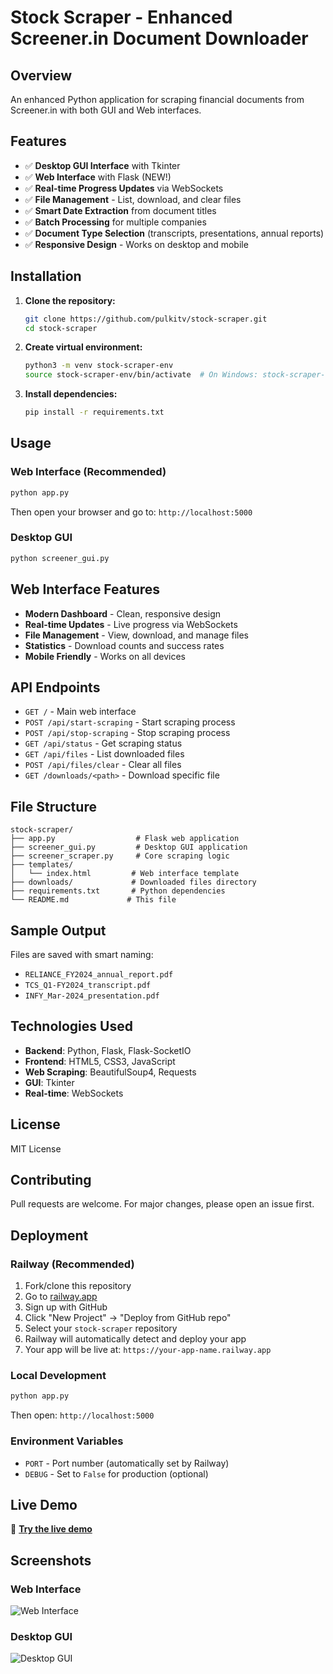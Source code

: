 # Stock Scraper - Enhanced Screener.in Document Downloader

## Overview
An enhanced Python application for scraping financial documents from Screener.in with both GUI and Web interfaces.

## Features
- ✅ **Desktop GUI Interface** with Tkinter
- ✅ **Web Interface** with Flask (NEW!)
- ✅ **Real-time Progress Updates** via WebSockets
- ✅ **File Management** - List, download, and clear files
- ✅ **Smart Date Extraction** from document titles
- ✅ **Batch Processing** for multiple companies
- ✅ **Document Type Selection** (transcripts, presentations, annual reports)
- ✅ **Responsive Design** - Works on desktop and mobile

## Installation

1. **Clone the repository:**
   ```bash
   git clone https://github.com/pulkitv/stock-scraper.git
   cd stock-scraper
   ```

2. **Create virtual environment:**
   ```bash
   python3 -m venv stock-scraper-env
   source stock-scraper-env/bin/activate  # On Windows: stock-scraper-env\Scripts\activate
   ```

3. **Install dependencies:**
   ```bash
   pip install -r requirements.txt
   ```

## Usage

### Web Interface (Recommended)
```bash
python app.py
```
Then open your browser and go to: `http://localhost:5000`

### Desktop GUI
```bash
python screener_gui.py
```

## Web Interface Features

- **Modern Dashboard** - Clean, responsive design
- **Real-time Updates** - Live progress via WebSockets
- **File Management** - View, download, and manage files
- **Statistics** - Download counts and success rates
- **Mobile Friendly** - Works on all devices

## API Endpoints

- `GET /` - Main web interface
- `POST /api/start-scraping` - Start scraping process
- `POST /api/stop-scraping` - Stop scraping process
- `GET /api/status` - Get scraping status
- `GET /api/files` - List downloaded files
- `POST /api/files/clear` - Clear all files
- `GET /downloads/<path>` - Download specific file

## File Structure
```
stock-scraper/
├── app.py                  # Flask web application
├── screener_gui.py         # Desktop GUI application
├── screener_scraper.py     # Core scraping logic
├── templates/
│   └── index.html         # Web interface template
├── downloads/             # Downloaded files directory
├── requirements.txt       # Python dependencies
└── README.md             # This file
```

## Sample Output
Files are saved with smart naming:
- `RELIANCE_FY2024_annual_report.pdf`
- `TCS_Q1-FY2024_transcript.pdf`
- `INFY_Mar-2024_presentation.pdf`

## Technologies Used
- **Backend**: Python, Flask, Flask-SocketIO
- **Frontend**: HTML5, CSS3, JavaScript
- **Web Scraping**: BeautifulSoup4, Requests
- **GUI**: Tkinter
- **Real-time**: WebSockets

## License
MIT License

## Contributing
Pull requests are welcome. For major changes, please open an issue first.

## Deployment

### Railway (Recommended)
1. Fork/clone this repository
2. Go to [railway.app](https://railway.app)
3. Sign up with GitHub
4. Click "New Project" → "Deploy from GitHub repo"
5. Select your `stock-scraper` repository
6. Railway will automatically detect and deploy your app
7. Your app will be live at: `https://your-app-name.railway.app`

### Local Development
```bash
python app.py
```
Then open: `http://localhost:5000`

### Environment Variables
- `PORT` - Port number (automatically set by Railway)
- `DEBUG` - Set to `False` for production (optional)

## Live Demo
🚀 **[Try the live demo](https://your-app-name.railway.app)**

## Screenshots

### Web Interface
![Web Interface](screenshot-web.png)

### Desktop GUI
![Desktop GUI](screenshot-gui.png)
